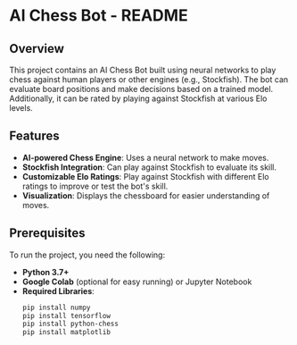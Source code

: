 # AI Chess Bot - README

## Overview
This project contains an AI Chess Bot built using neural networks to play chess against human players or other engines (e.g., Stockfish). The bot can evaluate board positions and make decisions based on a trained model. Additionally, it can be rated by playing against Stockfish at various Elo levels.

## Features
- **AI-powered Chess Engine**: Uses a neural network to make moves.
- **Stockfish Integration**: Can play against Stockfish to evaluate its skill.
- **Customizable Elo Ratings**: Play against Stockfish with different Elo ratings to improve or test the bot's skill.
- **Visualization**: Displays the chessboard for easier understanding of moves.

## Prerequisites
To run the project, you need the following:
- **Python 3.7+**
- **Google Colab** (optional for easy running) or Jupyter Notebook
- **Required Libraries**:
  ```bash
  pip install numpy
  pip install tensorflow
  pip install python-chess
  pip install matplotlib
